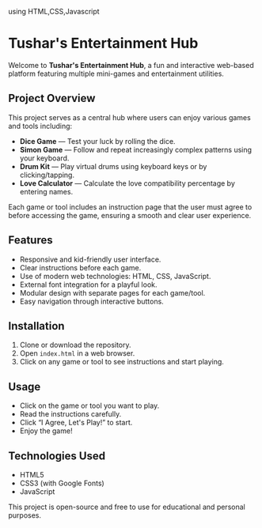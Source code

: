 
using HTML,CSS,Javascript
# Tushar's Entertainment Hub

Welcome to **Tushar's Entertainment Hub**, a fun and interactive web-based platform featuring multiple mini-games and entertainment utilities.

## Project Overview

This project serves as a central hub where users can enjoy various games and tools including:

- **Dice Game** — Test your luck by rolling the dice.
- **Simon Game** — Follow and repeat increasingly complex patterns using your keyboard.
- **Drum Kit** — Play virtual drums using keyboard keys or by clicking/tapping.
- **Love Calculator** — Calculate the love compatibility percentage by entering names.

Each game or tool includes an instruction page that the user must agree to before accessing the game, ensuring a smooth and clear user experience.

## Features

- Responsive and kid-friendly user interface.
- Clear instructions before each game.
- Use of modern web technologies: HTML, CSS, JavaScript.
- External font integration for a playful look.
- Modular design with separate pages for each game/tool.
- Easy navigation through interactive buttons.

## Installation

1. Clone or download the repository.
2. Open `index.html` in a web browser.
3. Click on any game or tool to see instructions and start playing.

## Usage

- Click on the game or tool you want to play.
- Read the instructions carefully.
- Click “I Agree, Let's Play!” to start.
- Enjoy the game!

## Technologies Used

- HTML5
- CSS3 (with Google Fonts)
- JavaScript


This project is open-source and free to use for educational and personal purposes.
